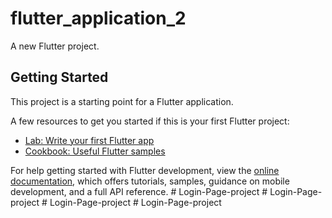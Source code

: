 # flutter_application_2

A new Flutter project.

## Getting Started

This project is a starting point for a Flutter application.

A few resources to get you started if this is your first Flutter project:

- [Lab: Write your first Flutter app](https://docs.flutter.dev/get-started/codelab)
- [Cookbook: Useful Flutter samples](https://docs.flutter.dev/cookbook)

For help getting started with Flutter development, view the
[online documentation](https://docs.flutter.dev/), which offers tutorials,
samples, guidance on mobile development, and a full API reference.
#   L o g i n - P a g e - p r o j e c t  
 #   L o g i n - P a g e - p r o j e c t  
 #   L o g i n - P a g e - p r o j e c t  
 #   L o g i n - P a g e - p r o j e c t  
 